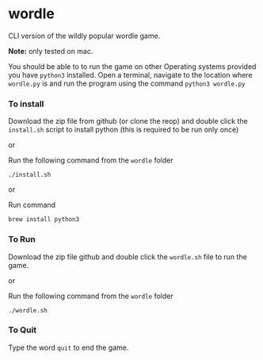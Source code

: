 # wordle

CLI version of the wildly popular wordle game.

**Note:** only tested on mac. 

You should be able to to run the game on other Operating systems provided you have `python3` installed. Open a terminal, navigate to the location where `wordle.py` is and run the program using the command `python3 wordle.py`

### To install

Download the zip file from github (or clone the reop) and double click the `install.sh` script to install python (this is required to be run only once)

or

Run the following command from the `wordle` folder 

```
./install.sh
```

or

Run command 
```
brew install python3
```

### To Run

Download the zip file github and double click the `wordle.sh` file to run the game.

or 

Run the following command from the `wordle` folder 
```
./wordle.sh
```


### To Quit
Type the word `quit` to end the game.

